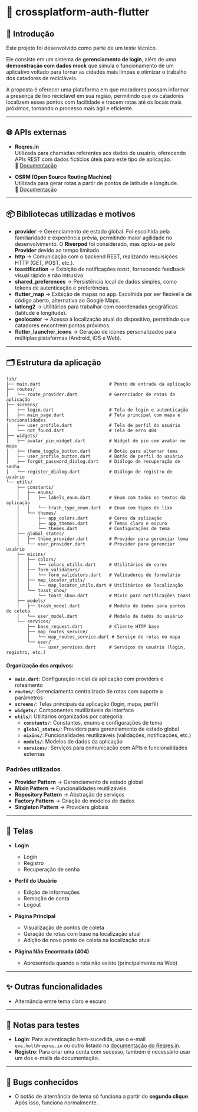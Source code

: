 # 🚀 crossplatform-auth-flutter  

## 📖 Introdução  

Este projeto foi desenvolvido como parte de um teste técnico.  

Ele consiste em um sistema de **gerenciamento de login**, além de uma **demonstração com dados mock** que simula o funcionamento de um aplicativo voltado para tornar as cidades mais limpas e otimizar o trabalho dos catadores de recicláveis.  

A proposta é oferecer uma plataforma em que moradores possam informar a presença de lixo reciclável em sua região, permitindo que os catadores localizem esses pontos com facilidade e tracem rotas até os locais mais próximos, tornando o processo mais ágil e eficiente.  

---

## 🌐 APIs externas  

- **Reqres.in**  
  Utilizada para chamadas referentes aos dados de usuário, oferecendo APIs REST com dados fictícios úteis para este tipo de aplicação.  
  🔗 [Documentação](https://reqres.in)  

- **OSRM (Open Source Routing Machine)**  
  Utilizada para gerar rotas a partir de pontos de latitude e longitude.  
  🔗 [Documentação](https://project-osrm.org/)  

---

## 📦 Bibliotecas utilizadas e motivos  

- **provider** → Gerenciamento de estado global. Foi escolhida pela familiaridade e experiência prévia, permitindo maior agilidade no desenvolvimento. O **Riverpod** foi considerado, mas optou-se pelo **Provider** devido ao tempo limitado.  
- **http** → Comunicação com o backend REST, realizando requisições HTTP (GET, POST, etc.).  
- **toastification** → Exibição de notificações *toast*, fornecendo feedback visual rápido e não intrusivo.  
- **shared_preferences** → Persistência local de dados simples, como tokens de autenticação e preferências.  
- **flutter_map** → Exibição de mapas no app. Escolhida por ser flexível e de código aberto, alternativa ao Google Maps.  
- **latlong2** → Utilitários para trabalhar com coordenadas geográficas (latitude e longitude).  
- **geolocator** → Acesso à localização atual do dispositivo, permitindo que catadores encontrem pontos próximos.  
- **flutter_launcher_icons** → Geração de ícones personalizados para múltiplas plataformas (Android, iOS e Web).  

---

## 🗂 Estrutura da aplicação  



```
lib/
├── main.dart                          # Ponto de entrada da aplicação
├── routes/
│   └── route_provider.dart            # Gerenciador de rotas da aplicação
├── screens/
│   ├── login.dart                     # Tela de login e autenticação
│   ├── main_page.dart                 # Tela principal com mapa e funcionalidades
│   ├── user_profile.dart              # Tela de perfil do usuário
│   └── not_found.dart                 # Tela de erro 404
├── widgets/
│   ├── avatar_pin_widget.dart         # Widget de pin com avatar no mapa
│   ├── theme_toggle_button.dart       # Botão para alternar tema
│   ├── user_profile_button.dart       # Botão de perfil do usuário
│   ├── forgot_password_dialog.dart    # Diálogo de recuperação de senha
│   └── register_dialog.dart           # Diálogo de registro de usuário
└── utils/
    ├── constants/
    │   ├── enums/
    │   │   ├── labels_enum.dart       # Enum com todos os textos da aplicação
    │   │   └── trash_type_enum.dart   # Enum com tipos de lixo
    │   └── themes/
    │       ├── app_colors.dart        # Cores da aplicação
    │       ├── app_themes.dart        # Temas claro e escuro
    │       └── themes.dart            # Configurações de tema
    ├── global_states/
    │   ├── theme_provider.dart        # Provider para gerenciar tema
    │   └── user_provider.dart         # Provider para gerenciar usuário
    ├── mixins/
    │   ├── colors/
    │   │   └── colors_utills.dart     # Utilitários de cores
    │   ├── form_validators/
    │   │   └── form_validators.dart   # Validadores de formulário
    │   ├── map_locator_utils/
    │   │   └── map_locator_utils.dart # Utilitários de localização
    │   └── toast_show/
    │       └── toast_show.dart        # Mixin para notificações toast
    ├── models/
    │   ├── trash_model.dart           # Modelo de dados para pontos de coleta
    │   └── user_model.dart            # Modelo de dados do usuário
    └── services/
        ├── base_request.dart          # Cliente HTTP base
        ├── map_routes_service/
        │   └── map_routes_service.dart # Serviço de rotas no mapa
        └── user/
            └── user_services.dart     # Serviços de usuário (login, registro, etc.)
```

#### Organização dos arquivos:

- **`main.dart`**: Configuração inicial da aplicação com providers e roteamento
- **`routes/`**: Gerenciamento centralizado de rotas com suporte a parâmetros
- **`screens/`**: Telas principais da aplicação (login, mapa, perfil)
- **`widgets/`**: Componentes reutilizáveis da interface
- **`utils/`**: Utilitários organizados por categoria:
  - **`constants/`**: Constantes, enums e configurações de tema
  - **`global_states/`**: Providers para gerenciamento de estado global
  - **`mixins/`**: Funcionalidades reutilizáveis (validações, notificações, etc.)
  - **`models/`**: Modelos de dados da aplicação
  - **`services/`**: Serviços para comunicação com APIs e funcionalidades externas

### Padrões utilizados  
- **Provider Pattern** → Gerenciamento de estado global  
- **Mixin Pattern** → Funcionalidades reutilizáveis  
- **Repository Pattern** → Abstração de serviços  
- **Factory Pattern** → Criação de modelos de dados  
- **Singleton Pattern** → Providers globais  

---

## 📱 Telas  

- **Login**  
  - Login  
  - Registro  
  - Recuperação de senha  

- **Perfil do Usuário**  
  - Edição de informações  
  - Remoção de conta  
  - Logout  

- **Página Principal**  
  - Visualização de pontos de coleta  
  - Geração de rotas com base na localização atual  
  - Adição de novo ponto de coleta na localização atual  

- **Página Não Encontrada (404)**  
  - Apresentada quando a rota não existe (principalmente na Web)  

---

## ✨ Outras funcionalidades  

- Alternância entre tema claro e escuro  

---

## 🧪 Notas para testes  

- **Login**: Para autenticação bem-sucedida, use o e-mail `eve.holt@reqres.in` ou outro listado na [documentação do Reqres.in](https://reqres.in).  
- **Registro**: Para criar uma conta com sucesso, também é necessário usar um dos e-mails da documentação.  

---

## 🐞 Bugs conhecidos  

- O botão de alternância de tema só funciona a partir do **segundo clique**. Após isso, funciona normalmente.  